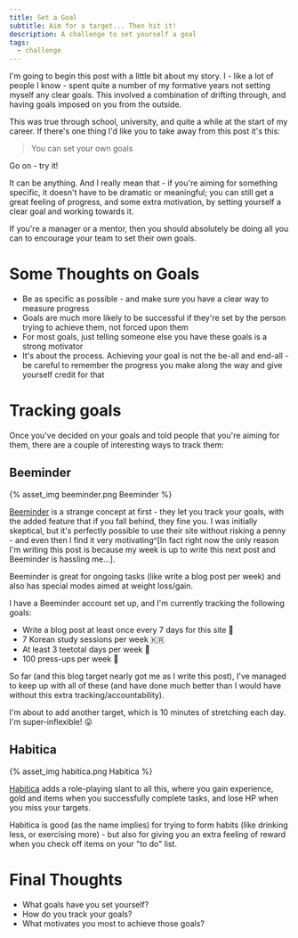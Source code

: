 ```yaml
---
title: Set a Goal
subtitle: Aim for a target... Then hit it!
description: A challenge to set yourself a goal
tags:
  - challenge
---
```


I'm going to begin this post with a little bit about my story.  I - like a lot of people I know - spent quite a number of my formative years not setting myself any clear goals.  This involved a combination of drifting through, and having goals imposed on you from the outside.

This was true through school, university, and quite a while at the start of my career.  If there's one thing I'd like you to take away from this post it's this:

> You can set your own goals

Go on - try it!

It can be anything.  And I really mean that - if you're aiming for something specific, it doesn't have to be dramatic or meaningful; you can still get a great feeling of progress, and some extra motivation, by setting yourself a clear goal and working towards it.

If you're a manager or a mentor, then you should absolutely be doing all you can to encourage your team to set their own goals.

# Some Thoughts on Goals

* Be as specific as possible - and make sure you have a clear way to measure progress
* Goals are much more likely to be successful if they're set by the person trying to achieve them, not forced upon them
* For most goals, just telling someone else you have these goals is a strong motivator
* It's about the process.  Achieving your goal is not the be-all and end-all - be careful to remember the progress you make along the way and give yourself credit for that

# Tracking goals

Once you've decided on your goals and told people that you're aiming for them, there are a couple of interesting ways to track them:

## Beeminder

{% asset_img beeminder.png Beeminder %}

[Beeminder](https://www.beeminder.com/) is a strange concept at first - they let you track your goals, with the added feature that if you fall behind, they fine you.  I was initially skeptical, but it's perfectly possible to use their site without risking a penny - and even then I find it very motivating^[In fact right now the only reason I'm writing this post is because my week is up to write this next post and Beeminder is hassling me...].

Beeminder is great for ongoing tasks (like write a blog post per week) and also has special modes aimed at weight loss/gain.

I have a Beeminder account set up, and I'm currently tracking the following goals:
* Write a blog post at least once every 7 days for this site :page_facing_up:
* 7 Korean study sessions per week :kr:
* At least 3 teetotal days per week :beers:
* 100 press-ups per week :muscle:

So far (and this blog target nearly got me as I write this post), I've managed to keep up with all of these (and have done much better than I would have without this extra tracking/accountability).

I'm about to add another target, which is 10 minutes of stretching each day.  I'm super-inflexible! :stuck_out_tongue:

## Habitica

{% asset_img habitica.png Habitica %}

[Habitica](https://habitica.com/) adds a role-playing slant to all this, where you gain experience, gold and items when you successfully complete tasks, and lose HP when you miss your targets.

Habitica is good (as the name implies) for trying to form habits (like drinking less, or exercising more) - but also for giving you an extra feeling of reward when you check off items on your "to do" list.

# Final Thoughts

* What goals have you set yourself?
* How do you track your goals?
* What motivates you most to achieve those goals?

